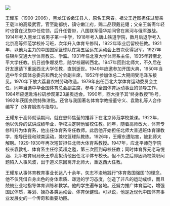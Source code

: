 ![](https://s2.loli.net/2022/09/01/E6Ul1c5GptrLCRe.png)

王耀东（1900-2006），黑龙江省嫩江县人，原名王荣春。祖父王迁图担任过醇亲王载沣的高级武官，官至副都统，镇守嫩江府，赐二品顶戴花翎；父亲王新斋年轻时也曾在汉旗中任佐领，后升任管带，八国联军侵华期间曾在黑河与俄军激战。1914年考入黑龙江省男子第一中学，1918年考入唐山铁道学院，数月后退学考入北京高等师范学校补习班，次年升入体育专修科，1922年毕业后留校任教。1921年，以他为主力的中国国家篮球队在第五届远东运动会上首次获得冠军。1927年任锦州交通大学体育教员、学监。1931年任北京大学体育系主任，1935年转至北平大学任教。抗日战争爆发后，随学校辗转西北。1947年回到北师大，不久后在好友邀请下重返西北大学任教，直到逝世。1949年应邀参加开国大典，1950年当选中华全国体总委员和西北分会副主席，1952年参加体总二大期间受毛泽东接见。1970年下放大荔县农村劳动改造。1979年出任西北大学体育运动委员会主任，同年当选中华全国体育总会副主席，参与了全国体育运动事业的领导工作，1984年应邀赴洛杉矶参观第23届奥运会。1990年，西大授予其“终身教授”称号，1992年获国务院特殊津贴。还曾与我国著名体育学教授董守义、袁敦礼等人合作编写了《体育锻炼与指导》。

王耀东于高师就读期间，就在恩师焦莹的推荐下在北京师范学校兼课。1922年，他以优异的试讲成绩毕业，学校决定聘他留校任教。同年，随着高师改大，体育专修科升为体育系，他出任体育系专任教师。此后他开始担任北师大普通班体育课教学，指导田径和球类运动，兼校篮球队教练。1926年，王耀东遭陷害，被北师大解聘。1929-1930年再次短暂担任北师大体育系教授。1947年，应北平师范学院校长袁敦礼、体育系主任徐英超之邀，第三次回到母校任教；同时体育界元老马悦涵、北平教育局局长王季高拟请他出任北平体专校长。但不久之后即因两校兼职问题陷入人事风波，出于道义原因离开北师大，重返西大任教。

王耀东从事体育教育事业长达八十余年，矢志不渝地践行“体育救国强国”的理念。他不仅凭借自身出色的身体素质、谦逊的学习态度，创造了非凡的运动成绩，而且兢兢业业地指导体育训练和教学。他的学生遍布各地。还努力推广体育运动，增强国民体质，筹划、操办各类运动会、体育保健班。可以说，他是近现代中国体育事业发展史的一个传奇和重要功臣。